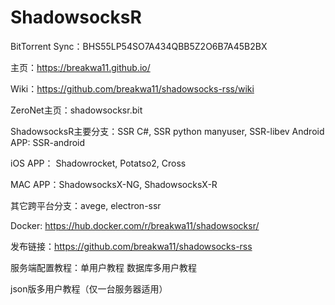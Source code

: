 # ShadowsocksR

BitTorrent Sync：BHS55LP54SO7A434QBB5Z2O6B7A45B2BX

主页：https://breakwa11.github.io/

Wiki：https://github.com/breakwa11/shadowsocks-rss/wiki

ZeroNet主页：shadowsocksr.bit

ShadowsocksR主要分支：SSR C#, SSR python manyuser, SSR-libev
Android APP: SSR-android

iOS APP： Shadowrocket, Potatso2, Cross

MAC APP：ShadowsocksX-NG, ShadowsocksX-R

其它跨平台分支：avege, electron-ssr

Docker: https://hub.docker.com/r/breakwa11/shadowsocksr/

发布链接：https://github.com/breakwa11/shadowsocks-rss

服务端配置教程：单用户教程 数据库多用户教程

json版多用户教程（仅一台服务器适用）
